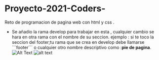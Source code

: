 # Proyecto-2021-Coders-
Reto de programacion  de pagina web con html y css .
- Se añadio la rama develop para trabajar en esta , cualquier cambio se hara en otra rama con el nombre de su seccion.
ejemplo : si te toco la seccion del footer;tu rama que se crea en develop debe llamarse ´´´footer´´´ o cualquier otro 
nombre descriptivo como :**pie de pagina**.
![Alt Text](https://media.giphy.com/media/iIqmM5tTjmpOB9mpbn/giphy.gif)
![alt text][logo]

[logo]: https://media.giphy.com/media/LmNwrBhejkK9EFP504/giphy.gif "Logo Title Text 2"
